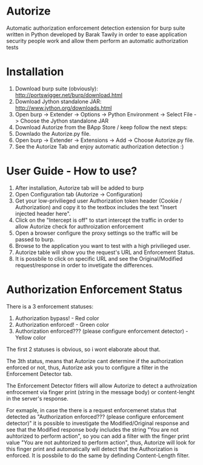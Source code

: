 # Autorize
Automatic authorization enforcement detection extension for burp suite written in Python developed by Barak Tawily in order to ease application security people work and allow them perform an automatic authorization tests
# Installation 
1. Download burp suite (obviously): http://portswigger.net/burp/download.html
2. Download Jython standalone JAR: http://www.jython.org/downloads.html
3. Open burp -> Extender -> Options -> Python Environment -> Select File -> Choose the Jython standalone JAR
4. Download Autorize from the BApp Store / keep follow the next steps:
5. Downlado the Autorize.py file.
6. Open burp -> Extender -> Extensions -> Add -> Choose Autorize.py file.
7. See the Autorize Tab and enjoy automatic authorization detection :)

# User Guide - How to use?
1. After installation, Autorize tab will be added to burp
2. Open Configuration tab (Autorize -> Configuration)
3. Get your low-privilieged user Authorization token header (Cookie / Authorization) and copy it to the textbox includes the text "Insert injected header here".
4. Click on the "Intercept is off" to start intercept the traffic in order to allow Autorize check for authroization enforcement
5. Open a browser configure the proxy settings so the traffic will be passed to burp.
6. Browse to the application you want to test with a high privilieged user.
7. Autorize table will show you the request's URL and Enforcement Status.
8. It is possbile to click on specific URL and see the Original/Modified request/response in order to invetigate the differences.

# Authorization Enforcement Status
There is a 3 enforcement statuses:

1. Authorization bypass! - Red color
2. Authorization enforced! - Green color
3. Authorization enforced??? (please configure enforcement detector) - Yellow color

The first 2 statuses is obvious, so i wont elaborate about that.

The 3th status, means that Autorize cant determine if the authorization enforced or not, thus, Autorize ask you to configure a filter in the Enforcement Detector tab.

The Enforcement Detector fitlers will allow Autorize to detect a authroization enfrocement via finger print (string in the message body) or content-lenght in the server's response.

For exmaple, in case the there is a request enforcemenet status that detected as "Authorization enforced??? (please configure enforcement detector)" it is possible to investigate the Modified/Original response and see that the Modified response body includes the string "You are not auhtorized to perform action", so you can add a filter with the finger print value "You are not auhtorized to perform action", thus, Autorize will look for this finger print and automatically will detect that the Authorization is enforced.
It is possbile to do the same by definding Content-Length filter.
